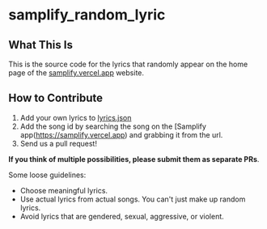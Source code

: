# samplify_random_lyric

## What This Is

This is the source code for the lyrics that randomly appear on the home page of the [samplify.vercel.app](https://samplify.vercel.app) website.

## How to Contribute

1. Add your own lyrics to [lyrics.json](lyrics.json)
2. Add the song id by searching the song on the [Samplify app(https://samplify.vercel.app) and grabbing it from the url.
3. Send us a pull request!

**If you think of multiple possibilities, please submit them as separate PRs**.

Some loose guidelines:

* Choose meaningful lyrics.
* Use actual lyrics from actual songs. You can't just make up random lyrics.
* Avoid lyrics that are gendered, sexual, aggressive, or violent.
